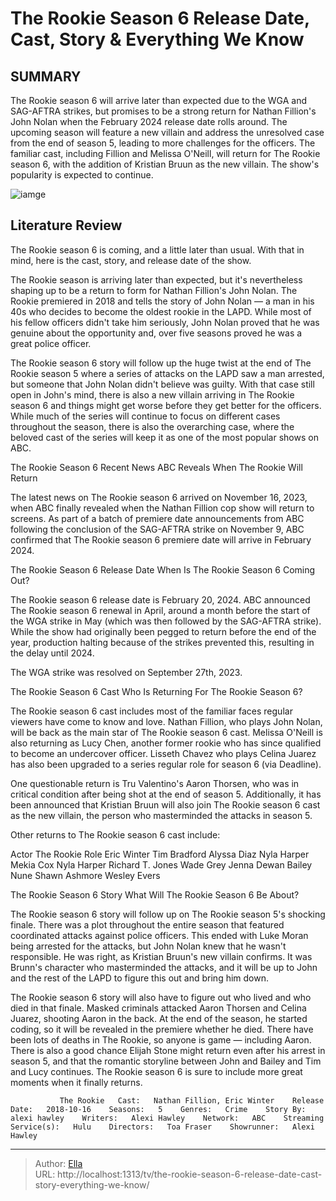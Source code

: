 # The Rookie Season 6 Release Date, Cast, Story &amp; Everything We Know


## SUMMARY 



  The Rookie season 6 will arrive later than expected due to the WGA and SAG-AFTRA strikes, but promises to be a strong return for Nathan Fillion&#39;s John Nolan when the February 2024 release date rolls around.   The upcoming season will feature a new villain and address the unresolved case from the end of season 5, leading to more challenges for the officers.   The familiar cast, including Fillion and Melissa O&#39;Neill, will return for The Rookie season 6, with the addition of Kristian Bruun as the new villain. The show&#39;s popularity is expected to continue.  

![iamge](https://static1.srcdn.com/wordpress/wp-content/uploads/2023/08/john-nolan-in-the-rookie.jpg)

## Literature Review
The Rookie season 6 is coming, and a little later than usual. With that in mind, here is the cast, story, and release date of the show.




The Rookie season is arriving later than expected, but it&#39;s nevertheless shaping up to be a return to form for Nathan Fillion&#39;s John Nolan. The Rookie premiered in 2018 and tells the story of John Nolan — a man in his 40s who decides to become the oldest rookie in the LAPD. While most of his fellow officers didn&#39;t take him seriously, John Nolan proved that he was genuine about the opportunity and, over five seasons proved he was a great police officer.




The Rookie season 6 story will follow up the huge twist at the end of The Rookie season 5 where a series of attacks on the LAPD saw a man arrested, but someone that John Nolan didn&#39;t believe was guilty. With that case still open in John&#39;s mind, there is also a new villain arriving in The Rookie season 6 and things might get worse before they get better for the officers. While much of the series will continue to focus on different cases throughout the season, there is also the overarching case, where the beloved cast of the series will keep it as one of the most popular shows on ABC.


 The Rookie Season 6 Recent News 
ABC Reveals When The Rookie Will Return
         

The latest news on The Rookie season 6 arrived on November 16, 2023, when ABC finally revealed when the Nathan Fillion cop show will return to screens. As part of a batch of premiere date announcements from ABC following the conclusion of the SAG-AFTRA strike on November 9, ABC confirmed that The Rookie season 6 premiere date will arrive in February 2024.






 The Rookie Season 6 Release Date 
When Is The Rookie Season 6 Coming Out?
          

The Rookie season 6 release date is February 20, 2024. ABC announced The Rookie season 6 renewal in April, around a month before the start of the WGA strike in May (which was then followed by the SAG-AFTRA strike). While the show had originally been pegged to return before the end of the year, production halting because of the strikes prevented this, resulting in the delay until 2024.



The WGA strike was resolved on September 27th, 2023.






 The Rookie Season 6 Cast 
Who Is Returning For The Rookie Season 6?
          




The Rookie season 6 cast includes most of the familiar faces regular viewers have come to know and love. Nathan Fillion, who plays John Nolan, will be back as the main star of The Rookie season 6 cast. Melissa O&#39;Neill is also returning as Lucy Chen, another former rookie who has since qualified to become an undercover officer. Lisseth Chavez who plays Celina Juarez has also been upgraded to a series regular role for season 6 (via Deadline).

One questionable return is Tru Valentino&#39;s Aaron Thorsen, who was in critical condition after being shot at the end of season 5. Additionally, it has been announced that Kristian Bruun will also join The Rookie season 6 cast as the new villain, the person who masterminded the attacks in season 5.

Other returns to The Rookie season 6​​​​​​​ cast include: 

 Actor  The Rookie Role   Eric Winter  Tim Bradford   Alyssa Diaz  Nyla Harper   Mekia Cox  Nyla Harper   Richard T. Jones  Wade Grey   Jenna Dewan  Bailey Nune   Shawn Ashmore  Wesley Evers   








 The Rookie Season 6 Story 
What Will The Rookie Season 6 Be About?
          

The Rookie season 6 story will follow up on The Rookie season 5&#39;s shocking finale. There was a plot throughout the entire season that featured coordinated attacks against police officers. This ended with Luke Moran being arrested for the attacks, but John Nolan knew that he wasn&#39;t responsible. He was right, as Kristian Bruun&#39;s new villain confirms. It was Brunn&#39;s character who masterminded the attacks, and it will be up to John and the rest of the LAPD to figure this out and bring him down.

The Rookie season 6 story will also have to figure out who lived and who died in that finale. Masked criminals attacked Aaron Thorsen and Celina Juarez, shooting Aaron in the back. At the end of the season, he started coding, so it will be revealed in the premiere whether he died. There have been lots of deaths in The Rookie, so anyone is game — including Aaron. There is also a good chance Elijah Stone might return even after his arrest in season 5, and that the romantic storyline between John and Bailey and Tim and Lucy continues. The Rookie season 6 is sure to include more great moments when it finally returns.




               The Rookie   Cast:   Nathan Fillion, Eric Winter    Release Date:   2018-10-16    Seasons:   5    Genres:   Crime    Story By:   alexi hawley    Writers:   Alexi Hawley    Network:   ABC    Streaming Service(s):   Hulu    Directors:   Toa Fraser    Showrunner:   Alexi Hawley      

---

> Author: [Ella](https://instagram.hk.cn/)  
> URL: http://localhost:1313/tv/the-rookie-season-6-release-date-cast-story-everything-we-know/  

